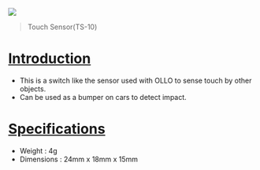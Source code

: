 ![](/assets/images/parts/sensors/touch.jpg)

> Touch Sensor(TS-10)

# [Introduction](#introduction)

- This is a switch like the sensor used with OLLO to sense touch by other objects.
- Can be used as a bumper on cars to detect impact.

# [Specifications](#specifications)

- Weight : 4g
- Dimensions : 24mm x 18mm x 15mm
